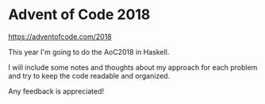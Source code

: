 # Advent of Code 2018

https://adventofcode.com/2018

This year I'm going to do the AoC2018 in Haskell.

I will include some notes and thoughts about my approach for each problem and try to keep the code readable and organized.

Any feedback is appreciated!

